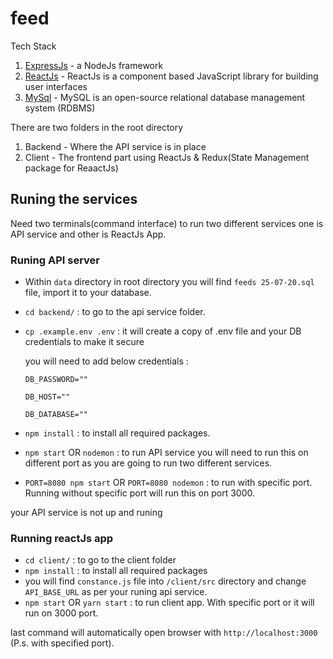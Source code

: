 # feed

Tech Stack

1. [ExpressJs](https://expressjs.com/en/starter/installing.html) - a NodeJs framework
2. [ReactJs](https://reactjs.org/docs/getting-started.html) - ReactJs is a component based JavaScript library for building user interfaces 
3. [MySql](https://dev.mysql.com/doc/) - MySQL is an open-source relational database management system (RDBMS)



There are two folders in the root directory 
1. Backend - Where the API service is in place
2. Client - The frontend part using ReactJs & Redux(State Management package for ReaactJs)


## Runing the services

Need two terminals(command interface) to run two different services one is API service and other is ReactJs App.

### Runing API server

- Within `data` directory in root directory you will find `feeds 25-07-20.sql` file, import it to your database.
- `cd backend/` : to go to the api service folder.
- `cp .example.env .env` : it will create a copy of .env file and your DB credentials to make it secure

    you will need to add below credentials : 
    
    `DB_PASSWORD=""`
    
    `DB_HOST=""`
    
    `DB_DATABASE=""`

- `npm install` : to install all required packages.
- `npm start` OR `nodemon` : to run API service you will need to run this on different port as you are going to run two different services.
- `PORT=8080 npm start` OR `PORT=8080 nodemon` : to run with specific port. Running without specific port will run this on port 3000.

your API service is not up and runing

### Running reactJs app

- `cd client/` : to go to the client folder
- `npm install` : to install all required packages
- you will find `constance.js` file into `/client/src` directory and change `API_BASE_URL` as per your runing api service.
- `npm start` OR `yarn start` : to run client app. With specific port or it will run on 3000 port.

last command will automatically open browser with `http://localhost:3000` (P.s. with specified port).
